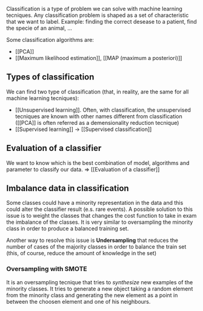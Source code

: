 Classification is a type of problem we can solve with machine learning tecniques.
Any classification problem is shaped as a set of characteristic that we want to label.
Example: finding the correct desease to a patient, find the specie of an animal, ...

Some classification algorithms are:
- [[PCA]]
- [[Maximum likelihood estimation]], [[MAP (maximum a posteriori)]] 



## Types of classification

We can find two type of classification (that, in reality, are the same for all machine learning tecniques):
- [[Unsupervised learning]]. Often, with classification, the unsupervised tecniques are known with other names different from classification ([[PCA]] is often referred as a demensionality reduction tecnique)
- [[Supervised learning]] -> [[Supervised classification]]


## Evaluation of a classifier

We want to know which is the best combination of model, algorithms and parameter to classify our data. 
=> [[Evaluation of a classifier]] 


## Imbalance data in classification

Some classes could have a minority representation in the data and this could alter the classifier result (e.s. rare events). A possible solution to this issue is to weight the classes that changes the cost function to take in exam the imbalance of the classes.
It is very similar to oversampling the minority class in order to produce a balanced training set.

Another way to resolve this issue is __Undersampling__ that reduces the number of cases of the majority classes in order to balance the train set (this, of course, reduce the amount of knowledge in the set)

### Oversampling with SMOTE

It is an oversampling tecnique that tries to _synthesize_ new examples of the minority classes. It tries to generate a new object taking a random element from the minority class and generating the new element as a point in between the choosen element and one of his neighbours. 
